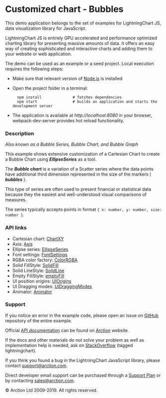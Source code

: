 # Customized chart - Bubbles

This demo application belongs to the set of examples for LightningChart JS, data visualization library for JavaScript.

LightningChart JS is entirely GPU accelerated and performance optimized charting library for presenting massive amounts of data. It offers an easy way of creating sophisticated and interactive charts and adding them to your website or web application.

The demo can be used as an example or a seed project. Local execution requires the following steps:

- Make sure that relevant version of [Node.js](https://nodejs.org/en/download/) is installed
- Open the project folder in a terminal:

        npm install              # fetches dependencies
        npm start                # builds an application and starts the development server

- The application is available at *http://localhost:8080* in your browser, webpack-dev-server provides hot reload functionality.

### Description

*Also known as a Bubble Series, Bubble Chart, and Bubble Graph*

This example shows extensive customization of a Cartesian Chart to create a Bubble Chart using ***EllipseSeries*** as a tool.

The ***Bubble chart*** is a variation of a Scatter series where the data points have additional third dimension represented in the size of the markers ( ***bubbles*** ).

This type of series are often used to present financial or statistical data because they the easiest and well-understood visual comparisons of measures.

The series typically accepts points in format `{ x: number, y: number, size: number }`.

### API links

* Cartesian chart: [ChartXY][]
* Axis: [Axis][]
* Ellipse series: [EllipseSeries][]
* Font settings: [FontSettings][]
* RGBA color factory: [ColorRGBA][]
* Solid FillStyle: [SolidFill][]
* Solid LineStyle: [SolidLine][]
* Empty FillStyle: [emptyFill][]
* UI position origins: [UIOrigins][]
* UI Dragging modes: [UIDraggingModes][]
* Animator: [Animator][]


### Support

If you notice an error in the example code, please open an issue on [GitHub][0] repository of the entire example.

Official [API documentation][1] can be found on [Arction][2] website.

If the docs and other materials do not solve your problem as well as implementation help is needed, ask on [StackOverflow][3] (tagged lightningchart).

If you think you found a bug in the LightningChart JavaScript library, please contact support@arction.com.

Direct developer email support can be purchased through a [Support Plan][4] or by contacting sales@arction.com.

© Arction Ltd 2009-2019. All rights reserved.

[0]: https://github.com/Arction/
[1]: https://www.arction.com/lightningchart-js-api-documentation/
[2]: https://www.arction.com
[3]: https://stackoverflow.com/questions/tagged/lightningchart
[4]: https://www.arction.com/support-services/

[Animator]: https://www.arction.com/lightningchart-js-api-documentation/v1.1.0/globals.html#animator
[Axis]: https://www.arction.com/lightningchart-js-api-documentation/v1.1.0/classes/axis.html
[ChartXY]: https://www.arction.com/lightningchart-js-api-documentation/v1.1.0/classes/chartxy.html
[ColorRGBA]: https://www.arction.com/lightningchart-js-api-documentation/v1.1.0/globals.html#colorrgba
[EllipseSeries]: https://www.arction.com/lightningchart-js-api-documentation/v1.1.0/classes/ellipseseries.html
[emptyFill]: https://www.arction.com/lightningchart-js-api-documentation/v1.1.0/globals.html#emptyfill
[FontSettings]: https://www.arction.com/lightningchart-js-api-documentation/v1.1.0/classes/fontsettings.html
[SolidFill]: https://www.arction.com/lightningchart-js-api-documentation/v1.1.0/classes/solidfill.html
[SolidLine]: https://www.arction.com/lightningchart-js-api-documentation/v1.1.0/classes/solidline.html
[UIDraggingModes]: https://www.arction.com/lightningchart-js-api-documentation/v1.1.0/enums/uidraggingmodes.html
[UIOrigins]: https://www.arction.com/lightningchart-js-api-documentation/v1.1.0/globals.html#uiorigins